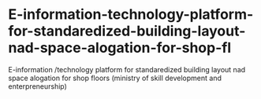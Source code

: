 # E-information-technology-platform-for-standaredized-building-layout-nad-space-alogation-for-shop-fl
E-information /technology platform for standaredized building layout nad space alogation for shop floors (ministry of skill  development and enterpreneurship)

